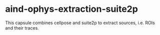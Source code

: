 # aind-ophys-extraction-suite2p

This capsule combines cellpose and suite2p to extract sources, i.e. ROIs and their traces.
